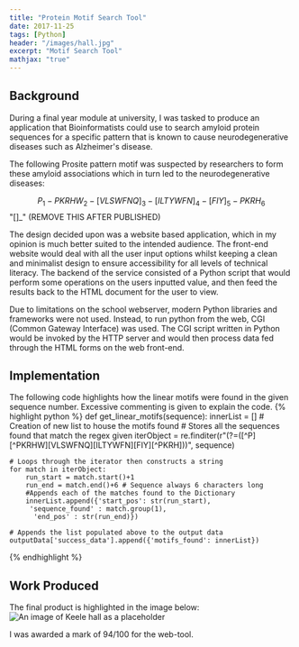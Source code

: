 ```yaml
---
title: "Protein Motif Search Tool"
date: 2017-11-25
tags: [Python]
header: "/images/hall.jpg"
excerpt: "Motif Search Tool"
mathjax: "true"
---
```


## Background
During a final year module at university, I was tasked to produce an application that Bioinformatists could use to search amyloid protein sequences for a specific pattern that is known to cause neurodegenerative  diseases such as Alzheimer's disease.

The following Prosite pattern motif was suspected by researchers to form these amyloid associations which in turn led to the neurodegenerative diseases:

$${P}_1-{PKRHW}_2-[VLSWFNQ]_3-[ILTYWFN]_4-[FIY]_5-{PKRH}_6$$ "[]_" (REMOVE THIS AFTER PUBLISHED)

The design decided upon was a website based application, which in my opinion is much better suited to the intended audience. The front-end website would deal with all the user input options whilst keeping a clean and minimalist design to ensure accessibility for all levels of technical literacy. The backend of the service consisted of a Python script that would perform some operations on the users inputted value, and then feed the results back to the HTML document for the user to view.


Due to limitations on the school webserver, modern Python libraries and frameworks were not used. Instead, to run python from the web, CGI (Common Gateway Interface) was used. The CGI script written in Python would be invoked by the HTTP server and would then process data fed through the HTML forms on the web front-end.

## Implementation
The following code highlights how the linear motifs were found in the given sequence number. Excessive commenting is given to explain the code.
{% highlight python %}
  def get_linear_motifs(sequence):
    innerList = [] # Creation of new list to house the motifs found
    # Stores all the sequences found that match the regex given
    iterObject =
    re.finditer(r"(?=([^P][^PKRHW][VLSWFNQ][ILTYWFN][FIY][^PKRH]))",
     sequence)

    # Loops through the iterator then constructs a string
    for match in iterObject:
        run_start = match.start()+1
        run_end = match.end()+6 # Sequence always 6 characters long
        #Appends each of the matches found to the Dictionary
        innerList.append({'start_pos': str(run_start),
         'sequence_found' : match.group(1),
          'end_pos' : str(run_end)})

    # Appends the list populated above to the output data
    outputData['success_data'].append({'motifs_found': innerList})
{% endhighlight %}


## Work Produced
The final product is highlighted in the image below:
<img src="{{ site.url }}{{  site.baseurl }}/images/motif/motif-frontpage.png" alt="An image of Keele hall as a placeholder">

I was awarded a mark of 94/100 for the web-tool.

